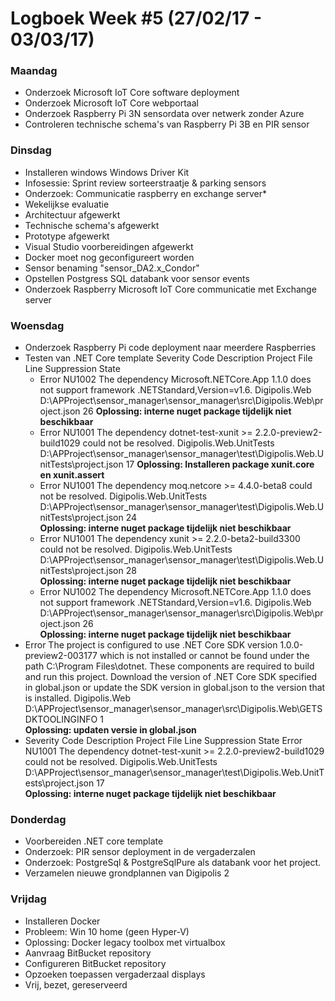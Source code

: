 # Logboek Week #5 (27/02/17 - 03/03/17)
### Maandag
* Onderzoek Microsoft IoT Core software deployment
* Onderzoek Microsoft IoT Core webportaal
* Onderzoek Raspberry Pi 3N sensordata over netwerk zonder Azure
* Controleren technische schema's van Raspberry Pi 3B en  PIR sensor

### Dinsdag
* Installeren windows Windows Driver Kit
* Infosessie: Sprint review sorteerstraatje & parking sensors
* Onderzoek: Communicatie raspberry en exchange server* 
* Wekelijkse evaluatie
 * Architectuur afgewerkt
 * Technische schema's afgewerkt
 * Prototype afgewerkt
 * Visual Studio voorbereidingen afgewerkt
 * Docker moet nog geconfigureert worden
 * Sensor benaming  "sensor_DA2.x_Condor"
 * Opstellen Postgress SQL databank voor sensor events
* Onderzoek Raspberry Microsoft IoT Core communicatie met Exchange server 
  
### Woensdag
* Onderzoek Raspberry Pi code deployment naar meerdere Raspberries
* Testen van .NET Core template
Severity	Code	Description	Project	File	Line	Suppression State
  * Error	NU1002	The dependency Microsoft.NETCore.App 1.1.0 does not support framework .NETStandard,Version=v1.6.	Digipolis.Web	D:\APProject\sensor_manager\sensor_manager\src\Digipolis.Web\project.json	26 
  **Oplossing: interne nuget package tijdelijk niet beschikbaar**
  * Error	NU1001	The dependency dotnet-test-xunit >= 2.2.0-preview2-build1029 could not be resolved.	Digipolis.Web.UnitTests	D:\APProject\sensor_manager\sensor_manager\test\Digipolis.Web.UnitTests\project.json	17
  **Oplossing: Installeren package xunit.core en xunit.assert**
  * Error	NU1001	The dependency moq.netcore >= 4.4.0-beta8 could not be resolved.	Digipolis.Web.UnitTests	D:\APProject\sensor_manager\sensor_manager\test\Digipolis.Web.UnitTests\project.json	24	
  **Oplossing: interne nuget package tijdelijk niet beschikbaar**
  * Error	NU1001	The dependency xunit >= 2.2.0-beta2-build3300 could not be resolved.	Digipolis.Web.UnitTests	D:\APProject\sensor_manager\sensor_manager\test\Digipolis.Web.UnitTests\project.json	28	
 **Oplossing: interne nuget package 
 tijdelijk niet beschikbaar**
  * Error	NU1002	The dependency Microsoft.NETCore.App 1.1.0 does not support framework .NETStandard,Version=v1.6.	Digipolis.Web	D:\APProject\sensor_manager\sensor_manager\src\Digipolis.Web\project.json	26	
**Oplossing: interne nuget package tijdelijk niet beschikbaar**
 * Error		The project is configured to use .NET Core SDK version 1.0.0-preview2-003177 which is not installed or cannot be found under the path C:\Program Files\dotnet. These components are required to build and run this project. Download the version of .NET Core SDK specified in global.json or update the SDK version in global.json to the version that is installed.	Digipolis.Web	D:\APProject\sensor_manager\sensor_manager\src\Digipolis.Web\GETSDKTOOLINGINFO	1	
 **Oplossing: updaten versie in global.json**
 * Severity	Code	Description	Project	File	Line	Suppression State
Error	NU1001	The dependency dotnet-test-xunit >= 2.2.0-preview2-build1029 could not be resolved.	Digipolis.Web.UnitTests	D:\APProject\sensor_manager\sensor_manager\test\Digipolis.Web.UnitTests\project.json	17	
 **Oplossing: interne nuget package tijdelijk niet beschikbaar**

### Donderdag
* Voorbereiden .NET core template
* Onderzoek: PIR sensor deployment in de vergaderzalen
* Onderzoek: PostgreSql & PostgreSqlPure als databank voor het project.
* Verzamelen nieuwe grondplannen van Digipolis 2

### Vrijdag
* Installeren Docker
 * Probleem: Win 10 home (geen Hyper-V)
 * Oplossing: Docker legacy toolbox met virtualbox 
* Aanvraag BitBucket repository
* Configureren BitBucket repository
* Opzoeken toepassen vergaderzaal displays
 * Vrij, bezet, gereserveerd  
